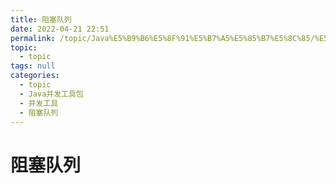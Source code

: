 ```yaml
---
title: 阻塞队列
date: 2022-04-21 22:51
permalink: /topic/Java%E5%B9%B6%E5%8F%91%E5%B7%A5%E5%85%B7%E5%8C%85/%E5%B9%B6%E5%8F%91%E5%B7%A5%E5%85%B7/%E9%98%BB%E5%A1%9E%E9%98%9F%E5%88%97
topic: 
  - topic
tags: null
categories: 
  - topic
  - Java并发工具包
  - 并发工具
  - 阻塞队列
---
```

# 阻塞队列

‍
